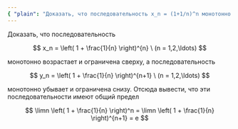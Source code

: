 ```yaml
---
{ "plain": "Доказать, что последовательность x_n = (1+1/n)^n монотонно возрастает и ограничена сверху, а последовательность y_n = (1+1/n)^{n+1} монотонно убывает и ограничена снизу. Отсюда вывести, что эти последовательности имеют общий предел e." }
---
```


Доказать, что последовательность

$$ x_n = \left( 1 + \frac{1}{n} \right)^{n} \ (n = 1,2,\ldots) $$

монотонно возрастает и ограничена сверху, а последовательность

$$ y_n = \left( 1 + \frac{1}{n} \right)^{n+1} \ (n = 1,2,\ldots) $$

монотонно убывает и ограничена снизу. Отсюда вывести, что эти последовательности имеют общий предел

$$ \limn \left( 1 + \frac{1}{n} \right)^n = \limn \left( 1 + \frac{1}{n} \right)^{n+1} = e $$